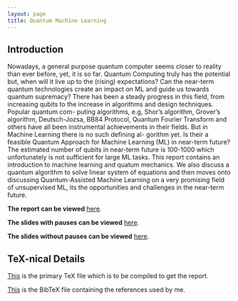 ```yaml
---
layout: page
title: Quantum Machine Learning
---
```


Introduction
------------

Nowadays, a general purpose quantum computer seems closer to reality than ever before, yet, it is so far. Quantum Computing truly has the potential but, when will it live up to the (rising) expectations? Can the near-term quantum technologies create an impact on ML and guide us towards quantum supremacy? There has been a steady progress in this field, from increasing qubits to the increase in algorithms and design techniques. Popular quantum com- puting algorithms, e.g, Shor’s algorithm, Grover’s algorithm, Deutsch-Jozsa, BB84 Protocol, Quantum Fourier Transform and others have all been instrumental achievements in their fields. But in Machine Learning there is no such defining al- gorithm yet. Is their a feasible Quantum Approach for Machine Learning (ML) in near-term future? The estimated number of qubits in near-term future is 100-1000 which unfortunately is not sufficient for large ML tasks. This report contains an introduction to machine learning and quatum mechanics. We also discuss a quantum algorithm to solve linear system of equations and then moves onto discussing Quantum-Assisted Machine Learning on a very promising field of unsupervised ML, its the opportunities and challenges in the near-term future.

**The report can be viewed** [here](https://paramrathour.github.io/Quantum-Machine-Learning/Report/main.pdf).

**The slides with pauses can be viewed** [here](https://paramrathour.github.io/Quantum-Machine-Learning/Slides/QML%20with%20pauses.pdf).

**The slides without pauses can be viewed** [here](https://paramrathour.github.io/Quantum-Machine-Learning/Slides/QML%20without%20pauses.pdf).

TeX-nical Details
-----------------

[This](https://github.com/paramrathour/Quantum-Machine-Learning/blob/main/Report/main.tex) is the primary TeX file which is to be compiled to get the report.

[This](https://github.com/paramrathour/Quantum-Machine-Learning/blob/main/Report/references.bib) is the BibTeX file containing the references used by me.